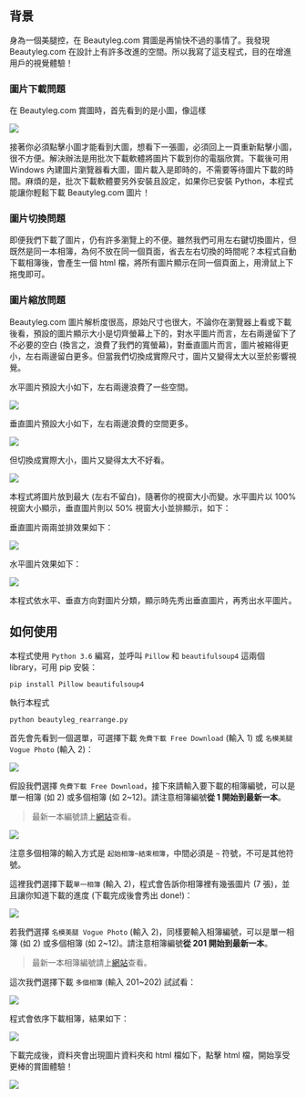 ## 背景

身為一個美腿控，在 Beautyleg.com 賞圖是再愉快不過的事情了。我發現 Beautyleg.com 在設計上有許多改進的空間。所以我寫了這支程式，目的在增進用戶的視覺體驗！

### 圖片下載問題

在 Beautyleg.com 賞圖時，首先看到的是小圖，像這樣

![](./pics/small_pics.PNG)

接著你必須點擊小圖才能看到大圖，想看下一張圖，必須回上一頁重新點擊小圖，很不方便。解決辦法是用批次下載軟體將圖片下載到你的電腦欣賞。下載後可用 Windows 內建圖片瀏覽器看大圖，圖片載入是即時的，不需要等待圖片下載的時間。麻煩的是，批次下載軟體要另外安裝且設定，如果你已安裝 Python，本程式能讓你輕鬆下載 Beautyleg.com 圖片！

### 圖片切換問題

即便我們下載了圖片，仍有許多瀏覽上的不便。雖然我們可用左右鍵切換圖片，但既然是同一本相簿，為何不放在同一個頁面，省去左右切換的時間呢？本程式自動下載相簿後，會產生一個 html 檔，將所有圖片顯示在同一個頁面上，用滑鼠上下拖曳即可。

### 圖片縮放問題

Beautyleg.com 圖片解析度很高，原始尺寸也很大，不論你在瀏覽器上看或下載後看，預設的圖片顯示大小是切齊螢幕上下的，對水平圖片而言，左右兩邊留下了不必要的空白 (換言之，浪費了我們的寬螢幕)，對垂直圖片而言，圖片被縮得更小，左右兩邊留白更多。但當我們切換成實際尺寸，圖片又變得太大以至於影響視覺。

水平圖片預設大小如下，左右兩邊浪費了一些空間。

![](./pics/horizontal_small.PNG)

垂直圖片預設大小如下，左右兩邊浪費的空間更多。

![](./pics/vertical_small.PNG)

但切換成實際大小，圖片又變得太大不好看。

![](./pics/vertical_full.PNG)

本程式將圖片放到最大 (左右不留白)，隨著你的視窗大小而變。水平圖片以 100% 視窗大小顯示，垂直圖片則以 50% 視窗大小並排顯示，如下：

垂直圖片兩兩並排效果如下：

![](./pics/vertical_html.PNG)

水平圖片效果如下：

![](./pics/horizontal_html.PNG)

本程式依水平、垂直方向對圖片分類，顯示時先秀出垂直圖片，再秀出水平圖片。

## 如何使用

本程式使用 `Python 3.6` 編寫，並呼叫 `Pillow` 和 `beautifulsoup4` 這兩個 library，可用 pip 安裝：
```
pip install Pillow beautifulsoup4
```

執行本程式
```
python beautyleg_rearrange.py
```

首先會先看到一個選單，可選擇下載 `免費下載 Free Download` (輸入 1) 或 `名模美腿 Vogue Photo` (輸入 2)：

![](./pics/menu.PNG)

假設我們選擇 `免費下載 Free Download`，接下來請輸入要下載的相簿編號，可以是單一相簿 (如 2) 或多個相簿 (如 2~12)。請注意相簿編號**從 1 開始到最新一本**。

> 最新一本編號請上[網站](http://beautyleg.com/)查看。

![](./pics/option1.PNG)

注意多個相簿的輸入方式是 `起始相簿~結束相簿`，中間必須是 `~` 符號，不可是其他符號。

這裡我們選擇下載`單一相簿` (輸入 2)，程式會告訴你相簿裡有幾張圖片 (7 張)，並且讓你知道下載的進度 (下載完成後會秀出 done!)：

![](./pics/download.PNG)

若我們選擇 `名模美腿 Vogue Photo` (輸入 2)，同樣要輸入相簿編號，可以是單一相簿 (如 2) 或多個相簿 (如 2~12)。請注意相簿編號**從 201 開始到最新一本**。

> 最新一本相簿編號請上[網站](http://beautyleg.com/magazine/)查看。

這次我們選擇下載 `多個相簿` (輸入 201~202) 試試看：

![](./pics/option2.PNG)

程式會依序下載相簿，結果如下：

![](./pics/download2.PNG)

下載完成後，資料夾會出現圖片資料夾和 html 檔如下，點擊 html 檔，開始享受更棒的賞圖體驗！

![](./pics/folder.PNG)